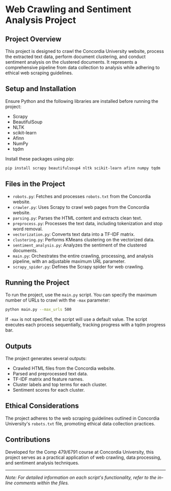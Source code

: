 # Web Crawling and Sentiment Analysis Project

## Project Overview
This project is designed to crawl the Concordia University website, process the extracted text data, perform document clustering, and conduct sentiment analysis on the clustered documents. It represents a comprehensive pipeline from data collection to analysis while adhering to ethical web scraping guidelines.

## Setup and Installation
Ensure Python and the following libraries are installed before running the project:
- Scrapy
- BeautifulSoup
- NLTK
- scikit-learn
- Afinn
- NumPy
- tqdm

Install these packages using pip:
```bash
pip install scrapy beautifulsoup4 nltk scikit-learn afinn numpy tqdm
```

## Files in the Project
- `robots.py`: Fetches and processes `robots.txt` from the Concordia website.
- `crawler.py`: Uses Scrapy to crawl web pages from the Concordia website.
- `parsing.py`: Parses the HTML content and extracts clean text.
- `preprocess.py`: Processes the text data, including tokenization and stop word removal.
- `vectorization.py`: Converts text data into a TF-IDF matrix.
- `clustering.py`: Performs KMeans clustering on the vectorized data.
- `sentiment_analysis.py`: Analyzes the sentiment of the clustered documents.
- `main.py`: Orchestrates the entire crawling, processing, and analysis pipeline, with an adjustable maximum URL parameter.
- `scrapy_spider.py`: Defines the Scrapy spider for web crawling.

## Running the Project
To run the project, use the `main.py` script. You can specify the maximum number of URLs to crawl with the `-max` parameter:
```bash
python main.py --max_urls 500
```
If `-max` is not specified, the script will use a default value. The script executes each process sequentially, tracking progress with a tqdm progress bar.

## Outputs
The project generates several outputs:
- Crawled HTML files from the Concordia website.
- Parsed and preprocessed text data.
- TF-IDF matrix and feature names.
- Cluster labels and top terms for each cluster.
- Sentiment scores for each cluster.

## Ethical Considerations
The project adheres to the web scraping guidelines outlined in Concordia University's `robots.txt` file, promoting ethical data collection practices.

## Contributions
Developed for the Comp 479/6791 course at Concordia University, this project serves as a practical application of web crawling, data processing, and sentiment analysis techniques.

---

*Note: For detailed information on each script's functionality, refer to the in-line comments within the files.*